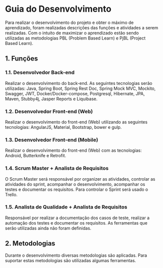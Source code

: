 # Guia do Desenvolvimento

Para realizar o desenvolvimento do projeto e obter o máximo de aprendizado, foram realizadas descrições das funções e atividades a serem realizadas. Com o intuito de maximizar o aprendizado estão sendo utilizadas as metodologias PBL (Problem Based Learn) e PjBL (Project Based Learn).

## 1. Funções

### 1.1. Desenvolvedor Back-end

Realizar o desenvolvimento do back-end. As seguintes tecnologias serão utilizadas: Java, Spring Boot, Spring Rest Doc, Spring Mock MVC, Mockito, Swagger, JWT, Docker/Docker-compose, Postgresql, Hibernate, JPA, Maven, Stubby4j, Jasper Reports e Liquibase.
### 1.2. Desenvolvedor Front-end (Web)

Realizar o desenvolvimento do front-end (Web) utilizando as seguintes tecnologias: AngularJS, Material, Bootstrap, bower e gulp.
### 1.3. Desenvolvedor Front-end (Mobile)

Realizar o desenvolvimento do front-end (Web) com as tecnologias: Android, Butterknife e Retrofit.
### 1.4. Scrum Master + Analista de Requisitos

O Scrum Master será responsável por organizer as atividades, controlar as atividades do sprint, acompanhar o desenvolvimento, acompanhar os testes e documentar os requisitos. Para controlar o Sprint será usado o Trello.### 1.5. Analista de Qualidade + Analista de Requisitos

Responsável por realizar a documentação dos casos de teste, realizar a automação dos testes e documentar os requisitos. As ferramentas que serão utilizadas ainda não foram definidas.

## 2. Metodologias

Durante o desenvolvimento diversas metodologias são aplicadas. Para suportar estas metodologias são utilizadas algumas ferramentas.
